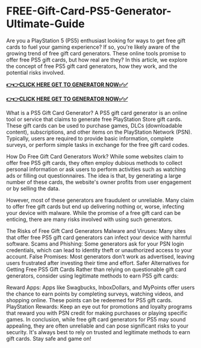 # FREE-Gift-Card-PS5-Generator-Ultimate-Guide

Are you a PlayStation 5 (PS5) enthusiast looking for ways to get free gift cards to fuel your gaming experience? If so, you're likely aware of the growing trend of free gift card generators. These online tools promise to offer free PS5 gift cards, but how real are they? In this article, we explore the concept of free PS5 gift card generators, how they work, and the potential risks involved.

[**👉👉CLICK HERE GET TO GENERATOR NOW✅✅**](https://free24.raj-solution.com/free-psn-gift-card/)

[**👉👉CLICK HERE GET TO GENERATOR NOW✅✅**](https://free24.raj-solution.com/free-psn-gift-card/)

What is a PS5 Gift Card Generator?
A PS5 gift card generator is an online tool or service that claims to generate free PlayStation Store gift cards. These gift cards can be used to purchase games, DLCs (downloadable content), subscriptions, and other items on the PlayStation Network (PSN). Typically, users are required to provide basic information, complete surveys, or perform simple tasks in exchange for the free gift card codes.

How Do Free Gift Card Generators Work?
While some websites claim to offer free PS5 gift cards, they often employ dubious methods to collect personal information or ask users to perform activities such as watching ads or filling out questionnaires. The idea is that, by generating a large number of these cards, the website's owner profits from user engagement or by selling the data.

However, most of these generators are fraudulent or unreliable. Many claim to offer free gift cards but end up delivering nothing or, worse, infecting your device with malware. While the promise of a free gift card can be enticing, there are many risks involved with using such generators.

The Risks of Free Gift Card Generators
Malware and Viruses: Many sites that offer free PS5 gift card generators can infect your device with harmful software.
Scams and Phishing: Some generators ask for your PSN login credentials, which can lead to identity theft or unauthorized access to your account.
False Promises: Most generators don’t work as advertised, leaving users frustrated after investing their time and effort.
Safer Alternatives for Getting Free PS5 Gift Cards
Rather than relying on questionable gift card generators, consider using legitimate methods to earn PS5 gift cards:

Reward Apps: Apps like Swagbucks, InboxDollars, and MyPoints offer users the chance to earn points by completing surveys, watching videos, and shopping online. These points can be redeemed for PS5 gift cards.
PlayStation Rewards: Keep an eye out for promotions and loyalty programs that reward you with PSN credit for making purchases or playing specific games.
In conclusion, while free gift card generators for PS5 may sound appealing, they are often unreliable and can pose significant risks to your security. It's always best to rely on trusted and legitimate methods to earn gift cards. Stay safe and game on!
